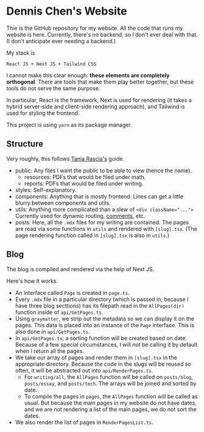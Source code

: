 # Dennis Chen's Website

Thie is the GitHub repository for my website.
All the code that runs my website is here.
Currently, there's no backend,
so I don't ever deal with that.
(I don't anticipate ever needing a backend.)

My stack is

    React JS + Next JS + Tailwind CSS

I cannot make this clear enough:
**these elements are completely orthogonal**.
There are tools that make them play better together,
but these tools do not serve the same purpose.

In particular, React is the framework,
Next is used for rendering
(it takes a hybrid server-side and client-side rendering approach),
and Tailwind is used for styling the frontend.

This project is using `yarn` as its package manager.

## Structure

Very roughly, this follows
[Tania Rascia's](https://www.taniarascia.com/react-architecture-directory-structure/#utils) guide.

- public: Any files I want the public to be able to view
  (hence the name).
  - resources: PDFs that would be filed under math.
  - reports: PDFs that would be filed under writing.
- styles: Self-explanatory.
- components: Anything that is mostly frontend.
  Lines can get a little blurry between components and utils.
- utils: Anything more complicated than a slew of `<div className="...">`
  Currently used for dynamic routing, [comments](https://github.com/maggie-j-liu/reactive), etc.
- posts: Here, all the `.mdx` files for my writing are contained.
  The pages are read via some functions in `utils` and rendered with `[slug].tsx`.
  (The page rendering function called in `[slug].tsx` is also in `utils`.)

## Blog

The blog is compiled and rendered
via the help of Next JS.

Here's how it works.

- An interface called `Page`
  is created in `page.ts`.
- Every `.mdx` file in a particular directory
  (which is passed in, because I have three blog secttions)
  has its filepath read in the `AllPages(dir)` function
  inside of `api/GetPages.ts`.
- Using `graymatter`,
  we strip out the metadata
  so we can display it on the pages.
  This data is placed into an instance
  of the `Page` interface.
  This is also done in `api/GetPages.ts`.
- In `api/GetPages.ts`,
  a sorting function will be created
  based on date.
  Because of a few special circumstances,
  I will _not_ be calling it by default
  when I return all the pages.
- We take our array of pages
  and render them in
  `[slug].tsx` in the appropriate directory.
  Because the code in the slugs
  will be reused so often,
  it will be abstracted out
  into `api/RenderPages.ts`.
  - For `writing/all`,
    the `AllPages` function will be called
    on `posts/blog`, `posts/essay`, and `posts/tech`.
    The arrays will be joined and sorted by date.
  - To compile the pages in `pages`,
    the `AllPages` function will be called as usual.
    But because the main pages in my website do not have dates,
    and we are not rendering a list of the main pages,
    we do not sort the dates.
- We also render the list of pages
  in `RenderPagesList.ts`.
